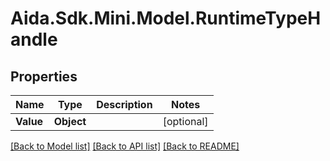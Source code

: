 # Aida.Sdk.Mini.Model.RuntimeTypeHandle

## Properties

Name | Type | Description | Notes
------------ | ------------- | ------------- | -------------
**Value** | **Object** |  | [optional] 

[[Back to Model list]](../README.md#documentation-for-models) [[Back to API list]](../README.md#documentation-for-api-endpoints) [[Back to README]](../README.md)

